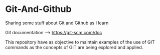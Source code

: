 # Git-And-Github
Sharing some stuff about Git and Github as I learn

Git documentation --> https://git-scm.com/doc

This repository have as objective to maintain examples of the use of GIT commands as the concepts of GIT are being explored and applied.

